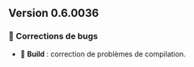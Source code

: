 ## Version 0.6.0036

### 🐛 Corrections de bugs

- 🔨 **Build** : correction de problèmes de compilation.
